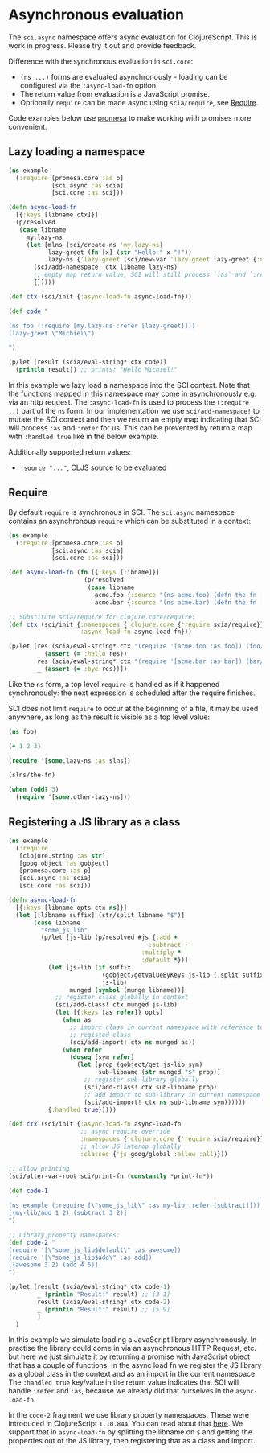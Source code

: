 # Asynchronous evaluation

The `sci.async` namespace offers async evaluation for ClojureScript. This is
work in progress. Please try it out and provide feedback.

Difference with the synchronous evaluation in `sci.core`:

- `(ns ...)` forms are evaluated asynchronously - loading can be configured
  via the `:async-load-fn` option.
- The return value from evaluation is a JavaScript promise.
- Optionally `require` can be made async using `scia/require`, see [Require](#require).

Code examples below use
[promesa](https://cljdoc.org/d/funcool/promesa/8.0.450/doc/user-guide) to make
working with promises more convenient.

## Lazy loading a namespace

``` clojure
(ns example
  (:require [promesa.core :as p]
            [sci.async :as scia]
            [sci.core :as sci]))

(defn async-load-fn
  [{:keys [libname ctx]}]
  (p/resolved
   (case libname
     my.lazy-ns
     (let [mlns (sci/create-ns 'my.lazy-ns)
           lazy-greet (fn [x] (str "Hello " x "!"))
           lazy-ns {'lazy-greet (sci/new-var 'lazy-greet lazy-greet {:ns mlns})}]
       (sci/add-namespace! ctx libname lazy-ns)
       ;; empty map return value, SCI will still process `:as` and `:refer`
       {}))))

(def ctx (sci/init {:async-load-fn async-load-fn}))

(def code "

(ns foo (:require [my.lazy-ns :refer [lazy-greet]]))
(lazy-greet \"Michiel\")

")

(p/let [result (scia/eval-string* ctx code)]
  (println result)) ;; prints: "Hello Michiel!"
```

In this example we lazy load a namespace into the SCI context. Note that the
functions mapped in this namespace may come in asynchronously e.g. via an http
request. The `:async-load-fn` is used to process the `(:require ..)` part of the
`ns` form. In our implementation we use `sci/add-namespace!` to mutate the SCI
context and then we return an empty map indicating that SCI will process `:as`
and `:refer` for us. This can be prevented by return a map with `:handled true`
like in the below example.

Additionally supported return values:

- `:source "..."`, CLJS source to be evaluated

## Require

By default `require` is synchronous in SCI. The `sci.async` namespace contains
an asynchronous `require` which can be substituted in a context:

``` clojure
(ns example
  (:require [promesa.core :as p]
            [sci.async :as scia]
            [sci.core :as sci]))

(def async-load-fn (fn [{:keys [libname]}]
                     (p/resolved
                      (case libname
                        acme.foo {:source "(ns acme.foo) (defn the-fn [] :hello)"}
                        acme.bar {:source "(ns acme.bar) (defn the-fn [] :bye)"}))))

;; Substitute scia/require for clojure.core/require:
(def ctx (sci/init {:namespaces {'clojure.core {'require scia/require}}
                    :async-load-fn async-load-fn}))

(p/let [res (scia/eval-string* ctx "(require '[acme.foo :as foo]) (foo/the-fn)")
        _ (assert (= :hello res))
        res (scia/eval-string* ctx "(require '[acme.bar :as bar]) (bar/the-fn)")
        _ (assert (= :bye res))])
```

Like the `ns` form, a top level `require` is handled as if it happened
synchronously: the next expression is scheduled after the require finishes.

SCI does not limit `require` to occur at the beginning of a file, it may be used
anywhere, as long as the result is visible as a top level value:

``` clojure
(ns foo)

(+ 1 2 3)

(require '[some.lazy-ns :as slns])

(slns/the-fn)

(when (odd? 3)
  (require '[some.other-lazy-ns]))
```

## Registering a JS library as a class

``` clojure
(ns example
  (:require
   [clojure.string :as str]
   [goog.object :as gobject]
   [promesa.core :as p]
   [sci.async :as scia]
   [sci.core :as sci]))

(defn async-load-fn
  [{:keys [libname opts ctx ns]}]
  (let [[libname suffix] (str/split libname "$")]
       (case libname
         "some_js_lib"
         (p/let [js-lib (p/resolved #js {:add +
                                       :subtract -
                                     :multiply *
                                     :default *})]
           (let [js-lib (if suffix
                          (gobject/getValueByKeys js-lib (.split suffix "."))
                          js-lib)
                 munged (symbol (munge libname))]
             ;; register class globally in context
             (sci/add-class! ctx munged js-lib)
             (let [{:keys [as refer]} opts]
               (when as
                 ;; import class in current namespace with reference to globally
                 ;; registed class
                 (sci/add-import! ctx ns munged as))
               (when refer
                 (doseq [sym refer]
                   (let [prop (gobject/get js-lib sym)
                         sub-libname (str munged "$" prop)]
                     ;; register sub-library globally
                     (sci/add-class! ctx sub-libname prop)
                     ;; add import to sub-library in current namespace
                     (sci/add-import! ctx ns sub-libname sym))))))
           {:handled true}))))

(def ctx (sci/init {:async-load-fn async-load-fn
                    ;; async require override
                    :namespaces {'clojure.core {'require scia/require}}
                    ;; allow JS interop globally
                    :classes {'js goog/global :allow :all}}))

;; allow printing
(sci/alter-var-root sci/print-fn (constantly *print-fn*))

(def code-1
  "
(ns example (:require [\"some_js_lib\" :as my-lib :refer [subtract]]))
[(my-lib/add 1 2) (subtract 3 2)]
")

;; Library property namespaces:
(def code-2 "
(require '[\"some_js_lib$default\" :as awesome])
(require '[\"some_js_lib$add\" :as add])
[(awesome 3 2) (add 4 5)]
")

(p/let [result (scia/eval-string* ctx code-1)
        _ (println "Result:" result) ;; [3 1]
        result (scia/eval-string* ctx code-2)
        _ (println "Result:" result) ;; [5 9]
        ]
  )
```

In this example we simulate loading a JavaScript library asynchronously. In
practise the library could come in via an asynchronous HTTP Request, etc. but
here we just simulate it by returning a promise with JavaScript object that has
a couple of functions. In the async load fn we register the JS library as a
global class in the context and as an import in the current namespace. The
`:handled true` key/value in the return value indicates that SCI will handle `:refer` and `:as`, because we already did that ourselves in the `async-load-fn`.

In the `code-2` fragment we use library property namespaces. These were
introduced in ClojureScript `1.10.844`. You can read about that
[here](https://clojurescript.org/news/2021-04-06-release#_library_property_namespaces).
We support that in `async-load-fn` by splitting the libname on `$` and getting
the properties out of the JS library, then registering that as a class and
import.

